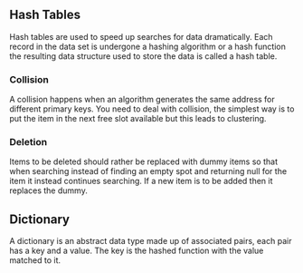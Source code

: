 ## Hash Tables

Hash tables are used to speed up searches for data dramatically. Each record in the data set is undergone a hashing algorithm or a hash function the resulting data structure used to store the data is called a hash table.

### Collision

A collision happens when an algorithm generates the same address for different primary keys. You need to deal with collision, the simplest way is to put the item in the next free slot available but this leads to clustering.

### Deletion

Items to be deleted should rather be replaced with dummy items so that when searching instead of finding an empty spot and returning null for the item it instead continues searching. If a new item is to be added then it replaces the dummy.

## Dictionary

A dictionary is an abstract data type made up of associated pairs, each pair has a key and a value. The key is the hashed function with the value matched to it.